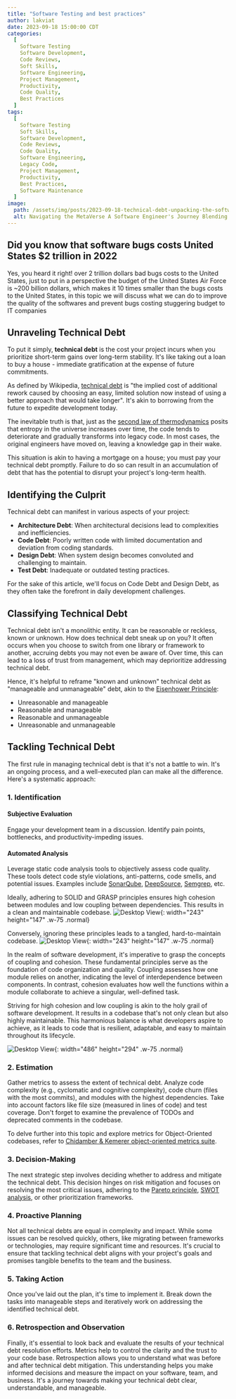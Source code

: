 ```yaml
---
title: "Software Testing and best practices"
author: lakviat
date: 2023-09-18 15:00:00 CDT
categories:
  [
    Software Testing
    Software Development,
    Code Reviews,
    Soft Skills,
    Software Engineering,
    Project Management,
    Productivity,
    Code Quality,
    Best Practices
  ]
tags:
  [
    Software Testing
    Soft Skills,
    Software Development,
    Code Reviews,
    Code Quality,
    Software Engineering,
    Legacy Code,
    Project Management,
    Productivity,
    Best Practices,
    Software Maintenance
  ]
image:
  path: /assets/img/posts/2023-09-18-technical-debt-unpacking-the-software-quality-challenge/cover.png
  alt: Navigating the MetaVerse A Software Engineer's Journey Blending Technical Prowess with Soft Skills
---
```


## Did you know that software bugs costs United States $2 trillion in 2022

Yes, you heard it right! over 2 trillion dollars bad bugs costs to the United States, just to put in a perspective the budget of the United States Air Force is ~200 billion dollars, which makes it 10 times smaller than the bugs costs to the United States, in this topic we will discuss what we can do to improve the quality of the softwares and prevent bugs costing stuggering budget to IT companies

## Unraveling Technical Debt

To put it simply, **technical debt** is the cost your project incurs when you prioritize short-term gains over long-term stability. It's like taking out a loan to buy a house - immediate gratification at the expense of future commitments.

As defined by Wikipedia, [technical debt](https://en.wikipedia.org/wiki/Technical_debt) is "the implied cost of additional rework caused by choosing an easy, limited solution now instead of using a better approach that would take longer". It's akin to borrowing from the future to expedite development today.

The inevitable truth is that, just as the [second law of thermodynamics](https://en.wikipedia.org/wiki/Second_law_of_thermodynamics) posits that entropy in the universe increases over time, the code tends to deteriorate and gradually transforms into legacy code. In most cases, the original engineers have moved on, leaving a knowledge gap in their wake.

This situation is akin to having a mortgage on a house; you must pay your technical debt promptly. Failure to do so can result in an accumulation of debt that has the potential to disrupt your project's long-term health.

## Identifying the Culprit

Technical debt can manifest in various aspects of your project:

- **Architecture Debt**: When architectural decisions lead to complexities and inefficiencies.
- **Code Debt**: Poorly written code with limited documentation and deviation from coding standards.
- **Design Debt**: When system design becomes convoluted and challenging to maintain.
- **Test Debt**: Inadequate or outdated testing practices.

For the sake of this article, we'll focus on Code Debt and Design Debt, as they often take the forefront in daily development challenges.

## Classifying Technical Debt

Technical debt isn't a monolithic entity. It can be reasonable or reckless, known or unknown. How does technical debt sneak up on you? It often occurs when you choose to switch from one library or framework to another, accruing debts you may not even be aware of. Over time, this can lead to a loss of trust from management, which may deprioritize addressing technical debt.

Hence, it's helpful to reframe "known and unknown" technical debt as "manageable and unmanageable" debt, akin to the [Eisenhower Principle](https://en.wikipedia.org/wiki/Time_management):

- Unreasonable and manageable
- Reasonable and manageable
- Reasonable and unmanageable
- Unreasonable and unmanageable

## Tackling Technical Debt

The first rule in managing technical debt is that it's not a battle to win. It's an ongoing process, and a well-executed plan can make all the difference. Here's a systematic approach:

### 1. Identification

#### Subjective Evaluation

Engage your development team in a discussion. Identify pain points, bottlenecks, and productivity-impeding issues.

#### Automated Analysis

Leverage static code analysis tools to objectively assess code quality. These tools detect code style violations, anti-patterns, code smells, and potential issues. Examples include [SonarQube](https://www.sonarsource.com/products/sonarqube/), [DeepSource](https://deepsource.com/), [Semgrep](https://semgrep.dev/), etc.

Ideally, adhering to SOLID and GRASP principles ensures high cohesion between modules and low coupling between dependencies. This results in a clean and maintainable codebase. ![Desktop View](/assets/img/posts/2023-09-18-technical-debt-unpacking-the-software-quality-challenge/low-coupling-high-cohesion.png){: width="243" height="147" .w-75 .normal}

Conversely, ignoring these principles leads to a tangled, hard-to-maintain codebase.
![Desktop View](/assets/img/posts/2023-09-18-technical-debt-unpacking-the-software-quality-challenge/high-coupling-low-cohesion.png){: width="243" height="147" .w-75 .normal}

In the realm of software development, it's imperative to grasp the concepts of coupling and cohesion. These fundamental principles serve as the foundation of code organization and quality. Coupling assesses how one module relies on another, indicating the level of interdependence between components. In contrast, cohesion evaluates how well the functions within a module collaborate to achieve a singular, well-defined task.

Striving for high cohesion and low coupling is akin to the holy grail of software development. It results in a codebase that's not only clean but also highly maintainable. This harmonious balance is what developers aspire to achieve, as it leads to code that is resilient, adaptable, and easy to maintain throughout its lifecycle.

![Desktop View](/assets/img/posts/2023-09-18-technical-debt-unpacking-the-software-quality-challenge/coupling-cohesion.png){: width="486" height="294" .w-75 .normal}

### 2. Estimation

Gather metrics to assess the extent of technical debt. Analyze code complexity (e.g., cyclomatic and cognitive complexity), code churn (files with the most commits), and modules with the highest dependencies. Take into account factors like file size (measured in lines of code) and test coverage. Don't forget to examine the prevalence of TODOs and deprecated comments in the codebase.

To delve further into this topic and explore metrics for Object-Oriented codebases, refer to [Chidamber & Kemerer object-oriented metrics suite](https://www.aivosto.com/project/help/pm-oo-ck.html).

### 3. Decision-Making

The next strategic step involves deciding whether to address and mitigate the technical debt. This decision hinges on risk mitigation and focuses on resolving the most critical issues, adhering to the [Pareto principle](https://en.wikipedia.org/wiki/Pareto_principle), [SWOT analysis](https://en.wikipedia.org/wiki/SWOT_analysis), or other prioritization frameworks.

### 4. Proactive Planning

Not all technical debts are equal in complexity and impact. While some issues can be resolved quickly, others, like migrating between frameworks or technologies, may require significant time and resources. It's crucial to ensure that tackling technical debt aligns with your project's goals and promises tangible benefits to the team and the business.

### 5. Taking Action

Once you've laid out the plan, it's time to implement it. Break down the tasks into manageable steps and iteratively work on addressing the identified technical debt.

### 6. Retrospection and Observation

Finally, it's essential to look back and evaluate the results of your technical debt resolution efforts. Metrics help to control the clarity and the trust to your code base. Retrospection allows you to understand what was before and after technical debt mitigation. This understanding helps you make informed decisions and measure the impact on your software, team, and business. It's a journey towards making your technical debt clear, understandable, and manageable.
